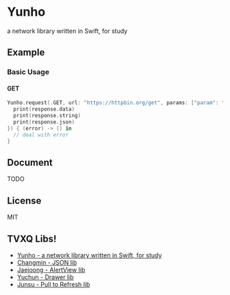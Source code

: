 # Yunho
a network library written in Swift, for study

## Example

### Basic Usage

#### GET

```swift
Yunho.request(.GET, url: "https://httpbin.org/get", params: ["param": "param"], success: { (response) -> () in
  print(response.data)
  print(response.string)
  print(response.json)
}) { (error) -> () in
  // deal with error
}
```

## Document

TODO

## License

MIT

## TVXQ Libs!

* [Yunho - a network library written in Swift, for study](https://github.com/melon8/Yunho)
* [Changmin - JSON lib](#)
* [Jaejoong - AlertView lib](#)
* [Yuchun - Drawer lib](#)
* [Junsu - Pull to Refresh lib](#)
